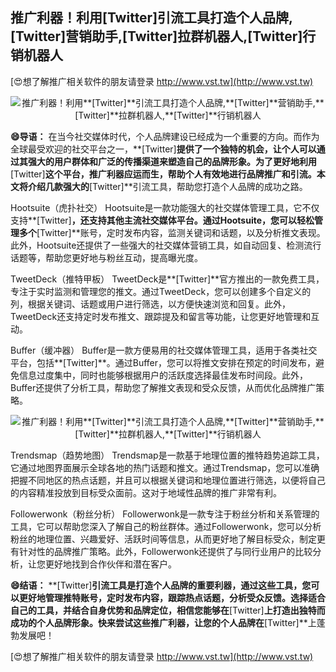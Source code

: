 ## **推广利器！利用**[Twitter]**引流工具打造个人品牌,**[Twitter]**营销助手,**[Twitter]**拉群机器人,**[Twitter]**行销机器人**

[😍想了解推广相关软件的朋友请登录 http://www.vst.tw](http://www.vst.tw)

 <center><img src="https://vst.tw/MP4/tuiguang/png/0.png" alt="推广利器！利用**[Twitter]**引流工具打造个人品牌,**[Twitter]**营销助手,**[Twitter]**拉群机器人,**[Twitter]**行销机器人"></center>

**😄导语：**
在当今社交媒体时代，个人品牌建设已经成为一个重要的方向。而作为全球最受欢迎的社交平台之一，**[Twitter]**提供了一个独特的机会，让个人可以通过其强大的用户群体和广泛的传播渠道来塑造自己的品牌形象。为了更好地利用**[Twitter]**这个平台，推广利器应运而生，帮助个人有效地进行品牌推广和引流。本文将介绍几款强大的**[Twitter]**引流工具，帮助您打造个人品牌的成功之路。

Hootsuite（虎扑社交）
Hootsuite是一款功能强大的社交媒体管理工具，它不仅支持**[Twitter]**，还支持其他主流社交媒体平台。通过Hootsuite，您可以轻松管理多个**[Twitter]**账号，定时发布内容，监测关键词和话题，以及分析推文表现。此外，Hootsuite还提供了一些强大的社交媒体营销工具，如自动回复、检测流行话题等，帮助您更好地与粉丝互动，提高曝光度。

TweetDeck（推特甲板）
TweetDeck是**[Twitter]**官方推出的一款免费工具，专注于实时监测和管理您的推文。通过TweetDeck，您可以创建多个自定义的列，根据关键词、话题或用户进行筛选，以方便快速浏览和回复。此外，TweetDeck还支持定时发布推文、跟踪提及和留言等功能，让您更好地管理和互动。

Buffer（缓冲器）
Buffer是一款方便易用的社交媒体管理工具，适用于各类社交平台，包括**[Twitter]**。通过Buffer，您可以将推文安排在预定的时间发布，避免信息过度集中，同时也能够根据用户的活跃度选择最佳发布时间段。此外，Buffer还提供了分析工具，帮助您了解推文表现和受众反馈，从而优化品牌推广策略。

 <center><img src="https://vst.tw/MP4/tuiguang/png/5.png" alt="推广利器！利用**[Twitter]**引流工具打造个人品牌,**[Twitter]**营销助手,**[Twitter]**拉群机器人,**[Twitter]**行销机器人"></center>

Trendsmap（趋势地图）
Trendsmap是一款基于地理位置的推特趋势追踪工具，它通过地图界面展示全球各地的热门话题和推文。通过Trendsmap，您可以准确把握不同地区的热点话题，并且可以根据关键词和地理位置进行筛选，以便将自己的内容精准投放到目标受众面前。这对于地域性品牌的推广非常有利。

Followerwonk（粉丝分析）
Followerwonk是一款专注于粉丝分析和关系管理的工具，它可以帮助您深入了解自己的粉丝群体。通过Followerwonk，您可以分析粉丝的地理位置、兴趣爱好、活跃时间等信息，从而更好地了解目标受众，制定更有针对性的品牌推广策略。此外，Followerwonk还提供了与同行业用户的比较分析，让您更好地找到合作伙伴和潜在客户。

**😄结语：**
**[Twitter]**引流工具是打造个人品牌的重要利器，通过这些工具，您可以更好地管理推特账号，定时发布内容，跟踪热点话题，分析受众反馈。选择适合自己的工具，并结合自身优势和品牌定位，相信您能够在**[Twitter]**上打造出独特而成功的个人品牌形象。快来尝试这些推广利器，让您的个人品牌在**[Twitter]**上蓬勃发展吧！

[😍想了解推广相关软件的朋友请登录 http://www.vst.tw](http://www.vst.tw)



